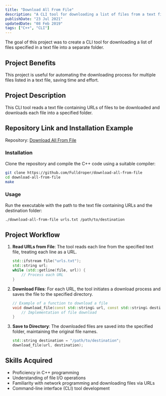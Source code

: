 ```yaml
---
title: "Download All From File"
description: "A CLI tool for downloading a list of files from a text file into a separate folder."
publishDate: "23 Jul 2021"
updatedDate: "08 Feb 2019"
tags: ["C++", "CLI"]
---
```

The goal of this project was to create a CLI tool for downloading a list of files specified in a text file into a separate folder.

## Project Benefits
This project is useful for automating the downloading process for multiple files listed in a text file, saving time and effort.

## Project Description
This CLI tool reads a text file containing URLs of files to be downloaded and downloads each file into a specified folder.

## Repository Link and Installation Example
Repository: [Download All From File](https://github.com/Fulldroper/download-all-from-file)

### Installation
Clone the repository and compile the C++ code using a suitable compiler:

```bash
git clone https://github.com/Fulldroper/download-all-from-file
cd download-all-from-file
make
```

### Usage
Run the executable with the path to the text file containing URLs and the destination folder:

```bash
./download-all-from-file urls.txt /path/to/destination
```

## Project Workflow
1. **Read URLs from File**: The tool reads each line from the specified text file, treating each line as a URL.
    ```cpp
    std::ifstream file("urls.txt");
    std::string url;
    while (std::getline(file, url)) {
        // Process each URL
    }
    ```

2. **Download Files**: For each URL, the tool initiates a download process and saves the file to the specified directory.
    ```cpp
    // Example of a function to download a file
    void download_file(const std::string& url, const std::string& destination) {
        // Implementation of file download
    }
    ```

3. **Save to Directory**: The downloaded files are saved into the specified folder, maintaining the original file names.
    ```cpp
    std::string destination = "/path/to/destination";
    download_file(url, destination);
    ```

## Skills Acquired
- Proficiency in C++ programming
- Understanding of file I/O operations
- Familiarity with network programming and downloading files via URLs
- Command-line interface (CLI) tool development
